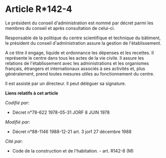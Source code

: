 # Article R*142-4

Le président du conseil d'administration est nommé par décret parmi les membres du conseil et après consultation de celui-ci.

Responsable de la politique du centre scientifique et technique du bâtiment, le président du conseil d'administration assure
la gestion de l'établissement.

A ce titre il engage, liquide et ordonnance les dépenses et les recettes. Il représente le centre dans tous les actes de la
vie civile. Il assure les relations de l'établissement avec les administrations et les organismes français, étrangers et
internationaux associés à ses activités et, plus généralement, prend toutes mesures utiles au fonctionnement du centre.

Il est assisté par un directeur. Il peut déléguer sa signature.

**Liens relatifs à cet article**

_Codifié par_:

  - Décret n°78-622 1978-05-31 JORF 8 JUIN 1978

_Modifié par_:

  - Décret n°88-1146 1988-12-21 art. 3 jorf 27 décembre 1988

_Cité par_:

  - Code de la construction et de l'habitation. - art. R142-8 (M)
